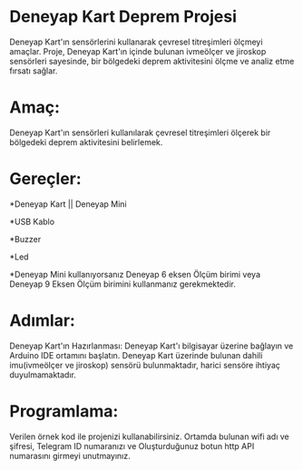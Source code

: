 # Deneyap Kart Deprem Projesi
Deneyap Kart'ın sensörlerini kullanarak çevresel titreşimleri ölçmeyi amaçlar. Proje, Deneyap Kart'ın içinde bulunan ivmeölçer ve jiroskop sensörleri sayesinde, bir bölgedeki deprem aktivitesini ölçme ve analiz etme fırsatı sağlar.

# Amaç: 
Deneyap Kart'ın sensörleri kullanılarak çevresel titreşimleri ölçerek bir bölgedeki deprem aktivitesini belirlemek.

# Gereçler:

*Deneyap Kart || Deneyap Mini

*USB Kablo

*Buzzer

*Led

*Deneyap Mini kullanıyorsanız Deneyap 6 eksen Ölçüm birimi veya Deneyap 9 Eksen Ölçüm birimini kullanmanız gerekmektedir.
# Adımlar:
Deneyap Kart'ın Hazırlanması: Deneyap Kart'ı bilgisayar üzerine bağlayın ve Arduino IDE ortamını başlatın.
Deneyap Kart üzerinde bulunan dahili imu(ivmeölçer ve jiroskop) sensörü bulunmaktadır, harici sensöre ihtiyaç duyulmamaktadır.

# Programlama:
Verilen örnek kod ile projenizi kullanabilirsiniz. Ortamda bulunan wifi adı ve şifresi, Telegram ID numaranızı ve Oluşturduğunuz botun http API numarasını girmeyi unutmayınız.
